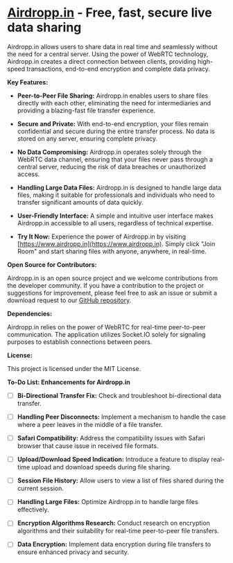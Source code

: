 # [**Airdropp.in**](https://www.airdropp.in) - Free, fast, secure live data sharing

Airdropp.in allows users to share data in real time and seamlessly without the need for a central server.
Using the power of WebRTC technology, Airdropp.in creates a direct connection between clients, providing high-speed transactions, end-to-end encryption and complete data privacy.

**Key Features:**

- **Peer-to-Peer File Sharing:** Airdropp.in enables users to share files directly with each other, eliminating the need for intermediaries and providing a blazing-fast file transfer experience.

- **Secure and Private:** With end-to-end encryption, your files remain confidential and secure during the entire transfer process. No data is stored on any server, ensuring complete privacy.

- **No Data Compromising:** Airdropp.in operates solely through the WebRTC data channel, ensuring that your files never pass through a central server, reducing the risk of data breaches or unauthorized access.

- **Handling Large Data Files:** Airdropp.in is designed to handle large data files, making it suitable for professionals and individuals who need to transfer significant amounts of data quickly.

- **User-Friendly Interface:** A simple and intuitive user interface makes Airdropp.in accessible to all users, regardless of technical expertise.

- **Try It Now:** Experience the power of Airdropp.in by visiting [https://www.airdropp.in](https://www.airdropp.in). Simply click "Join Room" and start sharing files with anyone, anywhere, in real-time.

**Open Source for Contributors:**

Airdropp.in is an open source project and we welcome contributions from the developer community. If you have a contribution to the project or suggestions for improvement, please feel free to ask an issue or submit a download request to our [GitHub repository](https://github.com/yourusername/airdropp.in).

**Dependencies:**

Airdropp.in relies on the power of WebRTC for real-time peer-to-peer communication. The application utilizes Socket.IO solely for signaling purposes to establish connections between peers.

**License:**

This project is licensed under the MIT License.

**To-Do List: Enhancements for Airdropp.in**

- [ ] **Bi-Directional Transfer Fix:** Check and troubleshoot bi-directional data transfer.

- [ ] **Handling Peer Disconnects:** Implement a mechanism to handle the case where a peer leaves in the middle of a file transfer.

- [ ] **Safari Compatibility:** Address the compatibility issues with Safari browser that cause issue in received file formats.

- [ ] **Upload/Download Speed Indication:** Introduce a feature to display real-time upload and download speeds during file sharing.

- [ ] **Session File History:** Allow users to view a list of files shared during the current session.

- [ ] **Handling Large Files:** Optimize Airdropp.in to handle large files effectively.

- [ ] **Encryption Algorithms Research:** Conduct research on encryption algorithms and their suitability for real-time peer-to-peer file transfers.

- [ ] **Data Encryption:** Implement data encryption during file transfers to ensure enhanced privacy and security.
